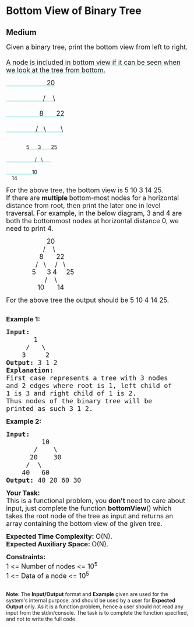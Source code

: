 # Bottom View of Binary Tree
## Medium 
<div class="problem-statement" style="user-select: auto;">
                <p style="user-select: auto;"></p><p style="user-select: auto;"><span style="font-size: 18px; user-select: auto;">Given a binary tree, print the bottom view from left to right.<br style="user-select: auto;"><lclighter data-id="lgt259109997" data-bundle-id="1" style="background-image: linear-gradient(transparent 0%, transparent calc(50% - 4px), rgb(204, 242, 241) calc(50% - 4px), rgb(204, 242, 241) 100%); transition: background-position 120ms ease-in-out 0s, padding 120ms ease-in-out 0s; background-size: 100% 200%; background-position: initial; user-select: auto;"><br style="user-select: auto;">A node is included in bottom view if it can be seen when we look at the tree from bottom.</lclighter></span></p>

<p style="user-select: auto;"><span style="font-size: 18px; user-select: auto;"><lclighter data-id="lgt259109997" data-bundle-id="1" style="background-image: linear-gradient(transparent 0%, transparent calc(50% - 4px), rgb(204, 242, 241) calc(50% - 4px), rgb(204, 242, 241) 100%); transition: background-position 120ms ease-in-out 0s, padding 120ms ease-in-out 0s; background-size: 100% 200%; background-position: initial; user-select: auto;">&nbsp;&nbsp;&nbsp;&nbsp;&nbsp;&nbsp;&nbsp;&nbsp;&nbsp;&nbsp;&nbsp;&nbsp;&nbsp;&nbsp;&nbsp;&nbsp;&nbsp;&nbsp;&nbsp;&nbsp;&nbsp; 20</lclighter><br style="user-select: auto;"><lclighter data-id="lgt259109997" data-bundle-id="1" style="background-image: linear-gradient(transparent 0%, transparent calc(50% - 4px), rgb(204, 242, 241) calc(50% - 4px), rgb(204, 242, 241) 100%); transition: background-position 120ms ease-in-out 0s, padding 120ms ease-in-out 0s; background-size: 100% 200%; background-position: initial; user-select: auto;"><br style="user-select: auto;">&nbsp;&nbsp;&nbsp;&nbsp;&nbsp;&nbsp;&nbsp;&nbsp;&nbsp;&nbsp;&nbsp;&nbsp;&nbsp;&nbsp;&nbsp;&nbsp;&nbsp;&nbsp;&nbsp; /&nbsp;&nbsp;&nbsp; \</lclighter><br style="user-select: auto;"><lclighter data-id="lgt259109997" data-bundle-id="1" style="background-image: linear-gradient(transparent 0%, transparent calc(50% - 4px), rgb(204, 242, 241) calc(50% - 4px), rgb(204, 242, 241) 100%); transition: background-position 120ms ease-in-out 0s, padding 120ms ease-in-out 0s; background-size: 100% 200%; background-position: initial; user-select: auto;"><br style="user-select: auto;">&nbsp;&nbsp;&nbsp;&nbsp;&nbsp;&nbsp;&nbsp;&nbsp;&nbsp;&nbsp;&nbsp;&nbsp;&nbsp;&nbsp;&nbsp;&nbsp;&nbsp; 8&nbsp;&nbsp;&nbsp;&nbsp;&nbsp;&nbsp; 22</lclighter><br style="user-select: auto;"><lclighter data-id="lgt259109997" data-bundle-id="1" style="background-image: linear-gradient(transparent 0%, transparent calc(50% - 4px), rgb(204, 242, 241) calc(50% - 4px), rgb(204, 242, 241) 100%); transition: background-position 120ms ease-in-out 0s, padding 120ms ease-in-out 0s; background-size: 100% 200%; background-position: initial; user-select: auto;"><br style="user-select: auto;">&nbsp;&nbsp;&nbsp;&nbsp;&nbsp;&nbsp;&nbsp;&nbsp;&nbsp;&nbsp;&nbsp;&nbsp;&nbsp;&nbsp;&nbsp; /&nbsp;&nbsp; \&nbsp;&nbsp;&nbsp;&nbsp;&nbsp;&nbsp;&nbsp; \</lclighter><div class="LinerThreadIcon LinerFirst " data-highlight-id="259109997" data-bundle-id="1" id="lgt259109997" style="background-image: url(&quot;https://profile.getliner.com/liner-service-bucket/user_photo_default/color-9/N.svg&quot;); user-select: auto;">
        <div class="LinerThreadIcon__dim" style="user-select: auto;"></div>
        <div class="LinerThreadIcon__mentioned" style="user-select: auto;">
          <div class="LinerThreadIcon__mentionedImg" style="user-select: auto;"></div>
        </div>
        <div class="LinerThreadIcon__onlyMe" style="user-select: auto;">
          <div class="LinerThreadIcon__onlyMeImg" style="user-select: auto;"></div>
        </div>
      </div><br style="user-select: auto;">
&nbsp;&nbsp;&nbsp;&nbsp;&nbsp;&nbsp;&nbsp;&nbsp;&nbsp;&nbsp;&nbsp;&nbsp;&nbsp; <lclighter data-id="lgt257553426" data-bundle-id="0" style="background-image: linear-gradient(transparent 0%, transparent calc(50% - 4px), rgb(204, 242, 241) calc(50% - 4px), rgb(204, 242, 241) 100%); transition: background-position 120ms ease-in-out 0s, padding 120ms ease-in-out 0s; background-size: 100% 200%; background-position: initial; user-select: auto;">5&nbsp;&nbsp;&nbsp;&nbsp;&nbsp; 3&nbsp;&nbsp;&nbsp;&nbsp; &nbsp; 25</lclighter><br style="user-select: auto;"><lclighter data-id="lgt257553426" data-bundle-id="0" style="background-image: linear-gradient(transparent 0%, transparent calc(50% - 4px), rgb(204, 242, 241) calc(50% - 4px), rgb(204, 242, 241) 100%); transition: background-position 120ms ease-in-out 0s, padding 120ms ease-in-out 0s; background-size: 100% 200%; background-position: initial; user-select: auto;"><br style="user-select: auto;">&nbsp;&nbsp;&nbsp;&nbsp;&nbsp;&nbsp;&nbsp;&nbsp;&nbsp;&nbsp;&nbsp;&nbsp;&nbsp;&nbsp;&nbsp;&nbsp;&nbsp;&nbsp;&nbsp; /&nbsp;&nbsp; \&nbsp;&nbsp;&nbsp;&nbsp; &nbsp;</lclighter><br style="user-select: auto;"><lclighter data-id="lgt257553426" data-bundle-id="0" style="background-image: linear-gradient(transparent 0%, transparent calc(50% - 4px), rgb(204, 242, 241) calc(50% - 4px), rgb(204, 242, 241) 100%); transition: background-position 120ms ease-in-out 0s, padding 120ms ease-in-out 0s; background-size: 100% 200%; background-position: initial; user-select: auto;"><br style="user-select: auto;">&nbsp;&nbsp;&nbsp;&nbsp;&nbsp;&nbsp;&nbsp;&nbsp;&nbsp;&nbsp;&nbsp;&nbsp;&nbsp;&nbsp;&nbsp;&nbsp;&nbsp; 10</lclighter><div class="LinerThreadIcon LinerFirst " data-highlight-id="257553426" data-bundle-id="0" id="lgt257553426" style="background-image: url(&quot;https://profile.getliner.com/liner-service-bucket/user_photo_default/color-6/K.svg&quot;); user-select: auto;">
        <div class="LinerThreadIcon__dim" style="user-select: auto;"></div>
        <div class="LinerThreadIcon__mentioned" style="user-select: auto;">
          <div class="LinerThreadIcon__mentionedImg" style="user-select: auto;"></div>
        </div>
        <div class="LinerThreadIcon__onlyMe" style="user-select: auto;">
          <div class="LinerThreadIcon__onlyMeImg" style="user-select: auto;"></div>
        </div>
      </div>&nbsp;&nbsp;&nbsp; 14</span></p>

<p style="user-select: auto;"><span style="font-size: 18px; user-select: auto;">For the above tree, the bottom view is 5 10 3 14 25.</span><br style="user-select: auto;">
<span style="font-size: 18px; user-select: auto;">If there are <strong style="user-select: auto;">multiple </strong>bottom-most nodes for a horizontal distance from root, then print the later one in level traversal. For example, in the below diagram, 3 and 4 are both the bottommost nodes at horizontal distance 0, we need to print 4.</span></p>

<p style="user-select: auto;"><span style="font-size: 18px; user-select: auto;">&nbsp;&nbsp;&nbsp;&nbsp;&nbsp;&nbsp;&nbsp;&nbsp;&nbsp;&nbsp;&nbsp;&nbsp;&nbsp;&nbsp;&nbsp;&nbsp;&nbsp;&nbsp;&nbsp;&nbsp;&nbsp; 20<br style="user-select: auto;">
&nbsp;&nbsp;&nbsp;&nbsp;&nbsp;&nbsp;&nbsp;&nbsp;&nbsp;&nbsp;&nbsp;&nbsp;&nbsp;&nbsp;&nbsp;&nbsp;&nbsp;&nbsp;&nbsp; /&nbsp;&nbsp;&nbsp; \<br style="user-select: auto;">
&nbsp;&nbsp;&nbsp;&nbsp;&nbsp;&nbsp;&nbsp;&nbsp;&nbsp;&nbsp;&nbsp;&nbsp;&nbsp;&nbsp;&nbsp;&nbsp;&nbsp; 8&nbsp;&nbsp;&nbsp;&nbsp;&nbsp;&nbsp; 22<br style="user-select: auto;">
&nbsp;&nbsp;&nbsp;&nbsp;&nbsp;&nbsp;&nbsp;&nbsp;&nbsp;&nbsp;&nbsp;&nbsp;&nbsp;&nbsp;&nbsp; /&nbsp;&nbsp; \&nbsp;&nbsp; &nbsp; /&nbsp;&nbsp; \<br style="user-select: auto;">
&nbsp;&nbsp;&nbsp;&nbsp;&nbsp;&nbsp;&nbsp;&nbsp;&nbsp;&nbsp;&nbsp;&nbsp;&nbsp; 5&nbsp;&nbsp;&nbsp;&nbsp;&nbsp; 3 4&nbsp;&nbsp;&nbsp;&nbsp; 25<br style="user-select: auto;">
&nbsp;&nbsp;&nbsp;&nbsp;&nbsp;&nbsp;&nbsp;&nbsp;&nbsp;&nbsp;&nbsp;&nbsp;&nbsp;&nbsp; &nbsp; &nbsp;&nbsp;&nbsp; /&nbsp; &nbsp; \&nbsp;&nbsp;&nbsp;&nbsp; &nbsp;<br style="user-select: auto;">
&nbsp;&nbsp;&nbsp;&nbsp;&nbsp;&nbsp;&nbsp;&nbsp;&nbsp;&nbsp;&nbsp;&nbsp;&nbsp;&nbsp;&nbsp;&nbsp; 10 &nbsp;&nbsp; &nbsp;&nbsp; 14</span></p>

<p style="user-select: auto;"><span style="font-size: 18px; user-select: auto;">For the above tree the output should be 5 10 4 14 25.</span><br style="user-select: auto;">
&nbsp;</p>

<p style="user-select: auto;"><span style="font-size: 18px; user-select: auto;"><strong style="user-select: auto;">Example 1:</strong></span></p>

<pre style="user-select: auto;"><span style="font-size: 18px; user-select: auto;"><strong style="user-select: auto;">Input:
</strong>       1
&nbsp;    /   \
&nbsp;   3     2
<strong style="user-select: auto;">Output: </strong>3 1 2<strong style="user-select: auto;">
Explanation:</strong>
First case represents a tree with 3 nodes
and 2 edges where root is 1, left child of
1 is 3 and right child of 1 is 2.
<img alt="" src="https://contribute.geeksforgeeks.org/wp-content/uploads/BT-1.jpg" class="img-responsive" style="user-select: auto;">
Thus nodes of the binary tree will be
printed as such 3 1 2.</span></pre>

<p style="user-select: auto;"><span style="font-size: 18px; user-select: auto;"><strong style="user-select: auto;">Example 2:</strong></span></p>

<pre style="user-select: auto;"><span style="font-size: 18px; user-select: auto;"><strong style="user-select: auto;">Input:
</strong>         10
&nbsp;      /    \
&nbsp;     20    30
&nbsp;    /  \
&nbsp;   40   60
<strong style="user-select: auto;">Output: </strong>40 20 60 30
</span></pre>

<p style="user-select: auto;"><span style="font-size: 18px; user-select: auto;"><strong style="user-select: auto;">Your Task:</strong><br style="user-select: auto;">
This is a functional problem, you <strong style="user-select: auto;">don't </strong>need to care about input, just complete the function <strong style="user-select: auto;">bottomView</strong>() which takes the root node of the tree as input and returns an array&nbsp;containing the bottom view of the given tree.</span></p>

<p style="user-select: auto;"><span style="font-size: 18px; user-select: auto;"><strong style="user-select: auto;">Expected Time Complexity:&nbsp;</strong>O(N).<br style="user-select: auto;">
<strong style="user-select: auto;">Expected Auxiliary Space:&nbsp;</strong>O(N).</span></p>

<p style="user-select: auto;"><span style="font-size: 18px; user-select: auto;"><strong style="user-select: auto;">Constraints:</strong><br style="user-select: auto;">
1 &lt;= Number of nodes &lt;= 10<sup style="user-select: auto;">5</sup><br style="user-select: auto;">
1 &lt;= Data of a node &lt;= 10<sup style="user-select: auto;">5</sup></span></p>

<p style="user-select: auto;"><br style="user-select: auto;">
<span style="font-size: 14px; user-select: auto;"><strong style="user-select: auto;">Note:&nbsp;</strong>The <strong style="user-select: auto;">Input/Output</strong> format and <strong style="user-select: auto;">Example</strong> given are used for the system's internal purpose, and should be used by a user for <strong style="user-select: auto;">Expected Output </strong>only. As it is a function problem, hence a user should not read any input from the stdin/console. The task is to complete the function specified, and not to write the full code.</span></p>
 <p style="user-select: auto;"></p>
            </div>